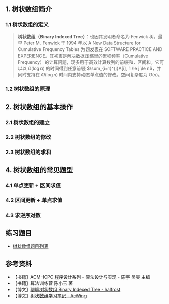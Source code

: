## 1. 树状数组简介

### 1.1 树状数组的定义

> **树状数组（Binary Indexed Tree）**：也因其发明者命名为 Fenwick 树，最早 Peter M. Fenwick 于 1994 年以 A New Data Structure for Cumulative Frequency Tables 为题发表在 SOFTWARE PRACTICE AND EXPERIENCE。其初衷是解决数据压缩里的累积频率（Cumulative Frequency）的计算问题，现多用于高效计算数列的前缀和，区间和。它可以以 $O(\log n)$ 的时间得到任意前缀 $\sum_{i=1}^{j}A[i], 1 \le j \le n$，并同时支持在 $O(\log n)$ 时间内支持动态单点值的修改。空间复杂度为 $O(n)$。

### 1.2 树状数组的原理

## 2. 树状数组的基本操作

### 2.1 树状数组的建立

### 2.2 树状数组的修改

### 2.3 树状数组的求和

## 4. 树状数组的常见题型

### 4.1 单点更新 + 区间求值

### 4.2 区间更新 + 单点求值

### 4.3 求逆序对数

## 练习题目

- [树状数组题目列表](https://github.com/itcharge/AlgoNote/blob/main/docs/00_preface/00_06_categories_list.md#%E6%A0%91%E7%8A%B6%E6%95%B0%E7%BB%84%E9%A2%98%E7%9B%AE)

## 参考资料

- 【书籍】ACM-ICPC 程序设计系列 - 算法设计与实现 - 陈宇 吴昊 主编
- 【书籍】算法训练营 陈小玉 著
- 【博文】[聊聊树状数组 Binary Indexed Tree - halfrost](https://halfrost.com/binary_indexed_tree/)
- 【博文】[树状数组学习笔记 - AcWing](https://www.acwing.com/blog/content/80/)

